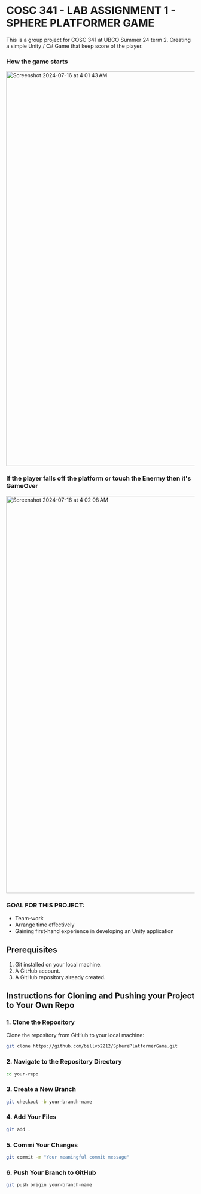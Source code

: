 # COSC 341 - LAB ASSIGNMENT 1 - SPHERE PLATFORMER GAME

This is a group project for COSC 341 at UBCO Summer 24 term 2. Creating a simple Unity / C# Game that keep score of the player.

### How the game starts
<img width="1055" alt="Screenshot 2024-07-16 at 4 01 43 AM" src="https://github.com/user-attachments/assets/f865e691-32fd-45a8-a9e8-46f8e19bb851">

### If the player falls off the platform or touch the Enermy then it's GameOver
<img width="1062" alt="Screenshot 2024-07-16 at 4 02 08 AM" src="https://github.com/user-attachments/assets/429a1832-5e6d-4e35-8995-d3cb1c7698b9">

### GOAL FOR THIS PROJECT:
- Team-work
- Arrange time effectively
- Gaining first-hand experience in developing an Unity application

## Prerequisites

1. Git installed on your local machine.
2. A GitHub account.
3. A GitHub repository already created.

## Instructions for Cloning and Pushing your Project to Your Own Repo

### 1. Clone the Repository

Clone the repository from GitHub to your local machine:

```sh
git clone https://github.com/billvo2212/SpherePlatformerGame.git
```

### 2. Navigate to the Repository Directory

```sh
cd your-repo
```

### 3. Create a New Branch

```sh
git checkout -b your-brandh-name
```

### 4. Add Your Files

```sh
git add .
```

### 5. Commi Your Changes

```sh
git commit -m "Your meaningful commit message"
```

### 6. Push Your Branch to GitHub

```sh
git push origin your-branch-name
```
